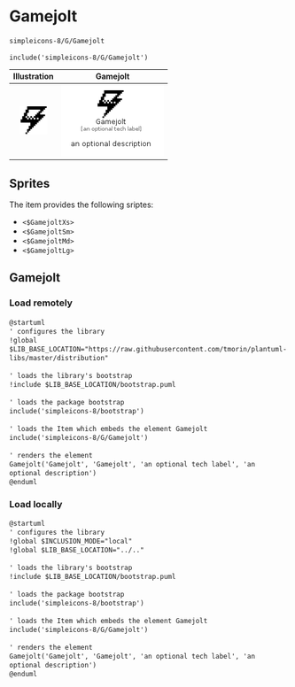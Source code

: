 # Gamejolt


```text
simpleicons-8/G/Gamejolt
```

```text
include('simpleicons-8/G/Gamejolt')
```



| Illustration | Gamejolt |
| :---: | :---: |
| ![illustration for Illustration](../../simpleicons-8/G/Gamejolt.png) | ![illustration for Gamejolt](../../simpleicons-8/G/Gamejolt.Local.png) |



## Sprites
The item provides the following sriptes:

- `<$GamejoltXs>`
- `<$GamejoltSm>`
- `<$GamejoltMd>`
- `<$GamejoltLg>`





## Gamejolt

### Load remotely
```plantuml
@startuml
' configures the library
!global $LIB_BASE_LOCATION="https://raw.githubusercontent.com/tmorin/plantuml-libs/master/distribution"

' loads the library's bootstrap
!include $LIB_BASE_LOCATION/bootstrap.puml

' loads the package bootstrap
include('simpleicons-8/bootstrap')

' loads the Item which embeds the element Gamejolt
include('simpleicons-8/G/Gamejolt')

' renders the element
Gamejolt('Gamejolt', 'Gamejolt', 'an optional tech label', 'an optional description')
@enduml
```

### Load locally
```plantuml
@startuml
' configures the library
!global $INCLUSION_MODE="local"
!global $LIB_BASE_LOCATION="../.."

' loads the library's bootstrap
!include $LIB_BASE_LOCATION/bootstrap.puml

' loads the package bootstrap
include('simpleicons-8/bootstrap')

' loads the Item which embeds the element Gamejolt
include('simpleicons-8/G/Gamejolt')

' renders the element
Gamejolt('Gamejolt', 'Gamejolt', 'an optional tech label', 'an optional description')
@enduml
```

